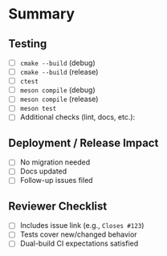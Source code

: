 # Summary

<!-- Briefly describe the change. Link the primary issue and milestone. -->

## Testing

- [ ] `cmake --build` (debug)
- [ ] `cmake --build` (release)
- [ ] `ctest`
- [ ] `meson compile` (debug)
- [ ] `meson compile` (release)
- [ ] `meson test`
- [ ] Additional checks (lint, docs, etc.):

## Deployment / Release Impact

- [ ] No migration needed
- [ ] Docs updated
- [ ] Follow-up issues filed

## Reviewer Checklist

- [ ] Includes issue link (e.g., `Closes #123`)
- [ ] Tests cover new/changed behavior
- [ ] Dual-build CI expectations satisfied
